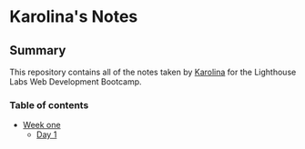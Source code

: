 # Karolina's Notes

## Summary

This repository contains all of the notes taken by [Karolina](https://github.com/quackness) for the Lighthouse Labs Web Development Bootcamp.

### Table of contents
* [Week one](/Week_1)
  * [Day 1](/Week_1/Day_1)
